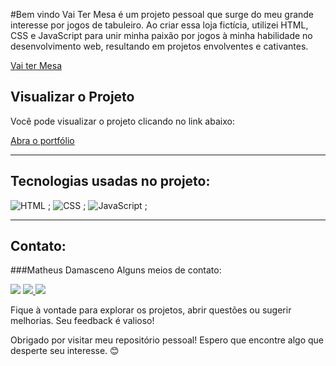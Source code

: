 #Bem vindo
Vai Ter Mesa é um projeto pessoal que surge do meu grande interesse por jogos de tabuleiro. Ao criar essa loja fictícia, utilizei HTML, CSS e JavaScript para unir minha paixão por jogos à minha habilidade no desenvolvimento web, resultando em projetos envolventes e cativantes.


<div alinhar="centro">

[Vai ter Mesa]( https://github.com/MatheusADamasceno/VaiterMesa/blob/main/vai%20ter%20mesa.png?raw=true )

</div>


## Visualizar o Projeto
Você pode visualizar o projeto clicando no link abaixo:

[Abra o portfólio]( https://vaitermesa.netlify.app )


---
<div id="tecnologias-utilizadas">

## Tecnologias usadas no projeto:
![HTML]( https://img.shields.io/badge/HTML5-E34F26?style=for-the-badge&logo=html5&logoColor=white)  ;
![CSS]( https://img.shields.io/badge/CSS-239120?&style=for-the-badge&logo=css3&logoColor=white)  ;
![JavaScript]( https://img.shields.io/badge/JavaScript-F7DF1E?style=for-the-badge&logo=javascript&logoColor=black)  ;
</div>
<div alinhar="direita">


</div>

---
<div id="contato">

## Contato:
###Matheus Damasceno
Alguns meios de contato:
<div><a href=" https://wa.me/5562992060399 " target="_blank">
 <img src=" https://img.shields.io/badge/WhatsApp-25D366?style=for-the-badge&logo= whatsapp&logoColor=branco "target="_blank"></a>
<a href = "mailto:matheusalvesdamascenotwd@gmail.com"><img src=" https://img.shields.io/badge/Gmail-D14836?style=for-the-badge&logo=gmail&logoColor=white " target=" _em branco"></a><a href=" www.linkedin.com/in/matheusalvesdamasceno " target="_blank">
 <img src=" https://img.shields.io/badge/-LinkedIn-%230077B5?style=for-the- badge&logo=linkedin&logoColor=white " target="_blank"></a>   
</div>
</div>



Fique à vontade para explorar os projetos, abrir questões ou sugerir melhorias. Seu feedback é valioso!

Obrigado por visitar meu repositório pessoal! Espero que encontre algo que desperte seu interesse. 😊

